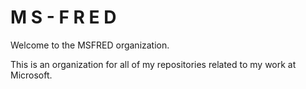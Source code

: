 # M S - F R E D

Welcome to the MSFRED organization.

This is an organization for all of my repositories related to my work at Microsoft.
